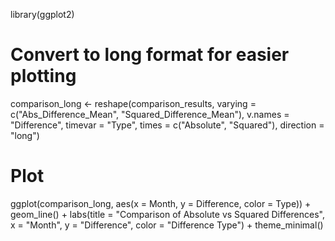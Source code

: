 library(ggplot2)

# Convert to long format for easier plotting
comparison_long <- reshape(comparison_results, 
                           varying = c("Abs_Difference_Mean", "Squared_Difference_Mean"), 
                           v.names = "Difference", 
                           timevar = "Type", 
                           times = c("Absolute", "Squared"), 
                           direction = "long")

# Plot
ggplot(comparison_long, aes(x = Month, y = Difference, color = Type)) +
  geom_line() +
  labs(title = "Comparison of Absolute vs Squared Differences", 
       x = "Month", 
       y = "Difference", 
       color = "Difference Type") +
  theme_minimal()
